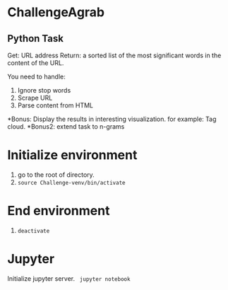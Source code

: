 # ChallengeAgrab

## Python Task

Get: URL address 
Return: a sorted list of the most significant words in the content of the URL.

You need to handle:
1. Ignore stop words
2. Scrape URL
3. Parse content from HTML

*Bonus: Display the results in interesting visualization. for example: Tag cloud.
*Bonus2: extend task to n-grams

# Initialize environment
1) go to the root of directory.
2) ```source Challenge-venv/bin/activate```

# End environment
1) ```deactivate```

# Jupyter
Initialize jupyter server.
``` jupyter notebook```
